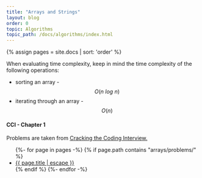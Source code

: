 ```yaml
---
title: "Arrays and Strings"
layout: blog
order: 0
topic: Algorithms
topic_path: /docs/algorithms/index.html
---
```

{% assign pages = site.docs | sort: 'order' %}

When evaluating time complexity, keep in mind the time complexity of the following operations:

* sorting an array - $$ O(n \ log \ n) $$
* iterating through an array -  $$ O(n) $$

#### CCI - Chapter 1
Problems are taken from [Cracking the Coding Interview.](https://www.amazon.com/Cracking-Coding-Interview-Programming-Questions/dp/0984782850)

<ul>
{%- for page in pages -%}
  {% if page.path contains "arrays/problems/" %}
  <li>
    <a href="{{ page.url | relative_url }}">
      {{ page.title | escape }}
    </a>
  </li>
  {% endif %}
{%- endfor -%}
</ul>